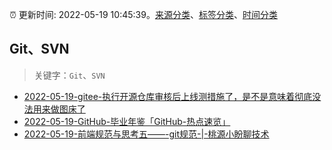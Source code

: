 :alarm_clock: 更新时间: 2022-05-19 10:45:39。[来源分类](../README.md)、[标签分类](../TAGS.md)、[时间分类](../TIMELINE.md)

## Git、SVN


> 关键字：`Git`、`SVN`



- [2022-05-19-gitee-执行开源仓库审核后上线测措施了，是不是意味着彻底没法用来做图床了](https://www.v2ex.com/t/853942) 
- [2022-05-19-GitHub-毕业年鉴「GitHub-热点速览」](https://toutiao.io/k/0fbru3u) 
- [2022-05-19-前端规范与思考五——-git规范-|-桃源小盼聊技术](https://toutiao.io/k/6q4sy97) 